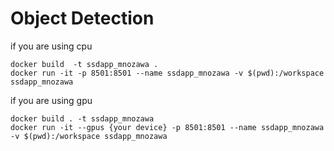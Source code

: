 # Object Detection

if you are using cpu
```
docker build  -t ssdapp_mnozawa .
docker run -it -p 8501:8501 --name ssdapp_mnozawa -v $(pwd):/workspace ssdapp_mnozawa
```
if you are using gpu
```
docker build . -t ssdapp_mnozawa
docker run -it --gpus {your device} -p 8501:8501 --name ssdapp_mnozawa -v $(pwd):/workspace ssdapp_mnozawa
```